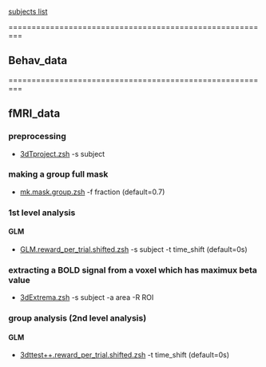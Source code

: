 [subjects list]()

=========================================================

## Behav_data


=========================================================

## fMRI_data

### preprocessing
- [3dTproject.zsh](https://github.com/psb629/labs/blob/master/GL/scripts/3dTproject.zsh) -s subject

### making a group full mask
- [mk.mask.group.zsh](https://github.com/psb629/labs/blob/master/GL/scripts/mk.mask.group.zsh) -f fraction (default=0.7)

### 1st level analysis
#### GLM
- [GLM.reward_per_trial.shifted.zsh](https://github.com/psb629/labs/blob/master/GL/scripts/GLM.reward_per_trial.shifted.zsh) -s subject -t time_shift (default=0s)

### extracting a BOLD signal from a voxel which has maximux beta value
- [3dExtrema.zsh](https://github.com/psb629/labs/blob/master/GL/scripts/3dExtrema.zsh) -s subject -a area -R ROI

### group analysis (2nd level analysis)
#### GLM
- [3dttest++.reward_per_trial.shifted.zsh](https://github.com/psb629/labs/blob/master/GL/scripts/3dttest++.reward_per_trial.shifted.zsh) -t time_shift (default=0s)


